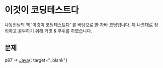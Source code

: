 # 이것이 코딩테스트다
나동빈님의 책 '이것이 코딩테스트다' 를 바탕으로 한 자바 코딩입니다.
제 나름대로 정리하고 공부하기 위해 커밋 & 푸쉬를 하였습니다.

## 문제
p87 -> [Java](https://github.com/azurealstn/coding-test/tree/master/greedy){: target="_blank"}
